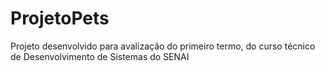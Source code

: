 # ProjetoPets
Projeto desenvolvido para avalização do primeiro termo, do curso técnico de Desenvolvimento de Sistemas do SENAI 
